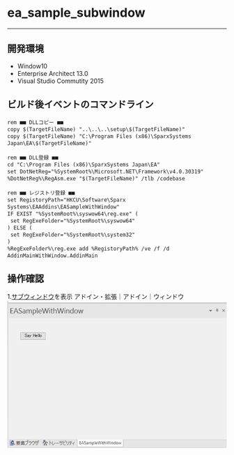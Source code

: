 # ea_sample_subwindow

-----------------------------------------------------------------------------------

## 開発環境
* Window10
* Enterprise Architect 13.0
* Visual Studio Commutity 2015

## ビルド後イベントのコマンドライン
```
rem ■■ DLLコピー ■■
copy $(TargetFileName) "..\..\..\setup\$(TargetFileName)"
copy $(TargetFileName) "C:\Program Files (x86)\SparxSystems Japan\EA\$(TargetFileName)"

rem ■■ DLL登録 ■■
cd "C:\Program Files (x86)\SparxSystems Japan\EA"
set DotNetReg="%SystemRoot%\Microsoft.NET\Framework\v4.0.30319"
%DotNetReg%\RegAsm.exe "$(TargetFileName)" /tlb /codebase

rem ■■ レジストリ登録 ■■
set RegistoryPath="HKCU\Software\Sparx Systems\EAAddins\EASampleWithWindow"
IF EXIST "%SystemRoot%\syswow64\reg.exe" (
 set RegExeFolder="%SystemRoot%\syswow64"
) ELSE (
 set RegExeFolder="%SystemRoot%\system32"
)
%RegExeFolder%\reg.exe add %RegistoryPath% /ve /f /d AddinMainWithWindow.AddinMain
```

## 操作確認
1.[サブウィンドウ](http://www.sparxsystems.jp/help/13.0/custom_docked_window.htm)を表示
 アドイン・拡張｜アドイン｜ウィンドウ
![実行例](pic/RunSample.PNG)
